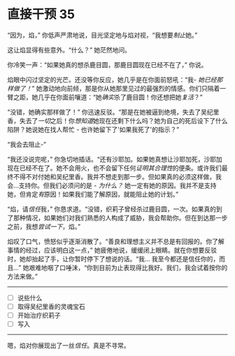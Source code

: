 # 直接干预 35

“因为，焰，” 你低声严肃地说，目光坚定地与焰对视，“我想要*制止*她。”

这让焰显得有些意外。“什么？” 她茫然地问。

你冷笑一声：“如果她真的想杀鹿目圆，那鹿目圆现在已经不在了，” 你说。

焰眼中闪过坚定的光芒。还没等你反应，她几乎是在你面前怒吼：“我- *她已经那样做了！*” 她激动地向前倾，那是你从她那里见过的最强烈的情感。你们只隔着一臂之距，她几乎在你面前嚷道：“她*确实*杀了鹿目圆！你还想把她*复活*？”

“没错，她确实那样做了！” 你迅速反驳。“那是在她被逼到绝境，失去了吴纪里香，失去了*一切*之后！你*想知道*她现在还剩下什么吗？她为自己的死后设下了什么陷阱？她说她在找人帮忙 - 也许她留下了'如果我死了'的指示？”

“我会去阻止-”

“我还没说完呢，” 你急切地插话。“还有沙耶加。如果她真想让沙耶加死，沙耶加现在已经不在了。她不会用火，也不会留下任何*证明其合理性*的便条。或许我们最终不得不对付她和吴纪里香。我并不想走到那一步。但如果真的必须这样做，我会...支持你。但我们必须问的是 - *为什么？* 她一定有她的原因。我并不是支持她，但肯定*有*原因！如果我们能了解原因，就能阻止她的计划。”

“焰，请*信任*我，” 你恳求道。“没错，织莉子曾经杀过鹿目圆，一次。如果真的到了那种情况，如果她们对我们熟悉的人构成了威胁，我会帮助你。但在到达那一步之前，我想*尝试一下*，焰。”

焰叹了口气，愤怒似乎逐渐消散了。“善良和理想主义并不总是有回报的。你了解事情的经过，应该明白这一点，” 她疲倦地说，缓缓闭上眼睛。就在你想要反驳时，她却抬起了手，让你暂时停下了想说的话。“我... 我至今都还是信任你的，而且...” 她艰难地咽了口唾沫，“你到目前为止表现得比我好。我们，我会试着按你的方法来做。”

---

- [ ] 说些什么
- [ ] 取得吴纪里香的灵魂宝石
- [ ] 开始治疗织莉子
- [ ] 写入

---

嗯，焰对你展现出了一丝*信任*。真是不寻常。

